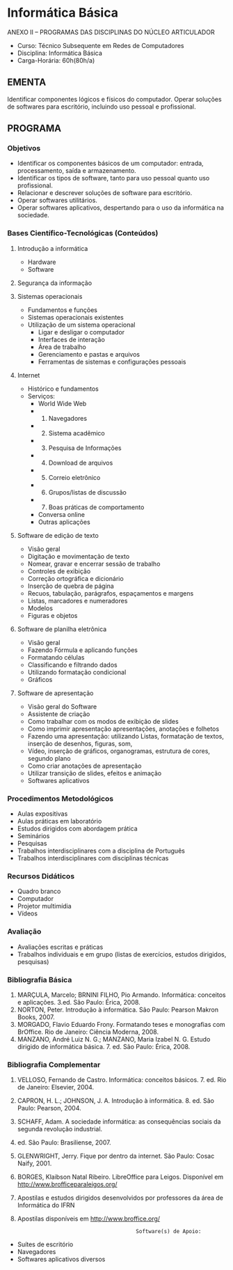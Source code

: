 # Informática Básica 


ANEXO II – PROGRAMAS DAS DISCIPLINAS DO NÚCLEO ARTICULADOR

* Curso: Técnico Subsequente em Redes de Computadores
* Disciplina: Informática Básica                                                    
* Carga-Horária: 60h(80h/a)

## EMENTA

  Identificar componentes lógicos e físicos do computador. Operar soluções de softwares para escritório,
  incluindo uso pessoal e profissional.

## PROGRAMA
### Objetivos

* Identificar os componentes básicos de um computador: entrada, processamento, saída e
   armazenamento.
* Identificar os tipos de software, tanto para uso pessoal quanto uso profissional.
* Relacionar e descrever soluções de software para escritório.
* Operar softwares utilitários.
* Operar softwares aplicativos, despertando para o uso da informática na sociedade.

### Bases Científico-Tecnológicas (Conteúdos)

1. Introdução a informática
    * Hardware
    * Software

2. Segurança da informação
3. Sistemas operacionais
    * Fundamentos e funções
    * Sistemas operacionais existentes
    * Utilização de um sistema operacional
        * Ligar e desligar o computador
        * Interfaces de interação
        * Área de trabalho
        * Gerenciamento e pastas e arquivos
        * Ferramentas de sistemas e configurações pessoais
  
4. Internet
    * Histórico e fundamentos
    * Serviços:
        * World Wide Web
        * 1. Navegadores
        * 2. Sistema acadêmico
        * 3. Pesquisa de Informações
        * 4. Download de arquivos
        * 5. Correio eletrônico
        * 6. Grupos/listas de discussão
        * 7. Boas práticas de comportamento
        * Conversa online
        * Outras aplicações

5. Software de edição de texto
    * Visão geral
    * Digitação e movimentação de texto
    * Nomear, gravar e encerrar sessão de trabalho
    * Controles de exibição
    * Correção ortográfica e dicionário
    * Inserção de quebra de página
    * Recuos, tabulação, parágrafos, espaçamentos e margens
    * Listas, marcadores e numeradores
    * Modelos
    * Figuras e objetos
    
6. Software de planilha eletrônica
    * Visão geral
    * Fazendo Fórmula e aplicando funções
    * Formatando células
    * Classificando e filtrando dados
    * Utilizando formatação condicional
    * Gráficos

7. Software de apresentação
    * Visão geral do Software
    * Assistente de criação
    * Como trabalhar com os modos de exibição de slides
    * Como imprimir apresentação apresentações, anotações e folhetos
    * Fazendo uma apresentação: utilizando Listas, formatação de textos, inserção de desenhos,
     figuras, som,
    * Vídeo, inserção de gráficos, organogramas, estrutura de cores, segundo plano
    * Como criar anotações de apresentação
    * Utilizar transição de slides, efeitos e animação
    * Softwares aplicativos

### Procedimentos Metodológicos

* Aulas expositivas
* Aulas práticas em laboratório
* Estudos dirigidos com abordagem prática
* Seminários
* Pesquisas
* Trabalhos interdisciplinares com a disciplina de Português
* Trabalhos interdisciplinares com disciplinas técnicas

### Recursos Didáticos

* Quadro branco
* Computador
* Projetor multimídia
* Vídeos

### Avaliação

* Avaliações escritas e práticas
* Trabalhos individuais e em grupo (listas de exercícios, estudos dirigidos, pesquisas)

### Bibliografia Básica

1. MARÇULA, Marcelo; BRNINI FILHO, Pio Armando. Informática: conceitos e aplicações. 3.ed. São
     Paulo: Érica, 2008.
2. NORTON, Peter. Introdução à informática. São Paulo: Pearson Makron Books, 2007.
3. MORGADO, Flavio Eduardo Frony. Formatando teses e monografias com BrOffice. Rio de Janeiro:
     Ciência Moderna, 2008.
4. MANZANO, André Luiz N. G.; MANZANO, Maria Izabel N. G. Estudo dirigido de informática básica.
     7. ed. São Paulo: Érica, 2008.

### Bibliografia Complementar

1. VELLOSO, Fernando de Castro. Informática: conceitos básicos. 7. ed. Rio de Janeiro: Elsevier, 2004.
2. CAPRON, H. L.; JOHNSON, J. A. Introdução à informática. 8. ed. São Paulo: Pearson, 2004.
3. SCHAFF, Adam. A sociedade informática: as consequências sociais da segunda revolução industrial.
10. ed. São Paulo: Brasiliense, 2007.
4. GLENWRIGHT, Jerry. Fique por dentro da internet. São Paulo: Cosac Naify, 2001.
5. BORGES, Klaibson Natal Ribeiro. LibreOffice para Leigos. Disponível em
http://www.brofficeparaleigos.org/
6. Apostilas e estudos dirigidos desenvolvidos por professores da área de Informática do IFRN
7. Apostilas disponíveis em http://www.broffice.org/

                                             Software(s) de Apoio:

* Suítes de escritório
* Navegadores
* Softwares aplicativos diversos

